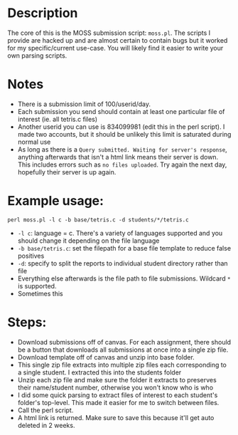 # Description
The core of this is the MOSS submission script: `moss.pl`. The scripts I provide are hacked up and are almost certain to contain bugs but it worked for my specific/current use-case. You will likely find it easier to write your own parsing scripts.

# Notes
- There is a submission limit of 100/userid/day. 
- Each submission you send should contain at least one particular file of interest (ie. all tetris.c files)
- Another userid you can use is 834099981 (edit this in the perl script). I made two accounts, but it should be unlikely this limit is saturated during normal use
- As long as there is a `Query submitted. Waiting for server's response`, anything afterwards that isn't a html link means their server is down. This includes errors such as `no files uploaded`. Try again the next day, hopefully their server is up again. 

# Example usage:
`perl moss.pl -l c -b base/tetris.c -d students/*/tetris.c`

- `-l c`: language = c. There's a variety of languages supported and you should change it depending on the file language
- `-b base/tetris.c`: set the filepath for a base file template to reduce false positives
- `-d`: specify to split the reports to individual student directory rather than file
- Everything else afterwards is the file path to file submissions. Wildcard `*` is supported.
- Sometimes this


# Steps:
- Download submissions off of canvas. For each assignment, there should be a button that downloads all submissions at once into a single zip file.
- Download template off of canvas and unzip into base folder.
- This single zip file extracts into multiple zip files each corresponding to a single student. I extracted this into the students folder
- Unzip each zip file and make sure the folder it extracts to preserves their name/student number, otherwise you won't know who is who
- I did some quick parsing to extract files of interest to each student's folder's top-level. This made it easier for me to switch between files. 
- Call the perl script. 
- A html link is returned. Make sure to save this because it'll get auto deleted in 2 weeks.